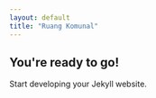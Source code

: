 ```yaml
---
layout: default
title: "Ruang Komunal"
---
```


## You're ready to go!

Start developing your Jekyll website.
